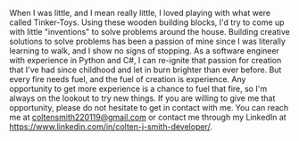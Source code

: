 When I was little, and I mean really little, I loved playing with what were called Tinker-Toys. Using these wooden building blocks, I'd try to come up with little "inventions" to solve problems around the house. Building creative solutions to solve problems has been a passion of mine since I was literally learning to walk, and I show no signs of stopping. 
As a software engineer with experience in Python and C#, I can re-ignite that passion for creation that I've had since childhood and let in burn brighter than ever before. 
But every fire needs fuel, and the fuel of creation is experience. Any opportunity to get more experience is a chance to fuel that fire, so I'm always on the lookout to try new things. If you are willing to give me that opportunity, please do not hesitate to get in contact with me. You can reach me at coltensmith220119@gmail.com or contact me through my LinkedIn at https://www.linkedin.com/in/colten-j-smith-developer/.
